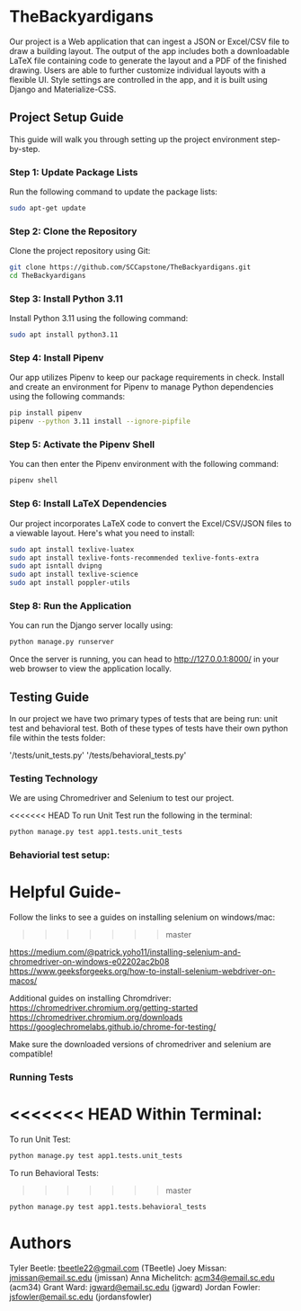 # TheBackyardigans

Our project is a Web application that can ingest a JSON or Excel/CSV file to draw a building layout. The output of the app includes both a downloadable LaTeX file containing code to generate the layout and a PDF of the finished drawing. Users are able to further customize individual layouts with a flexible UI. Style settings are controlled in the app, and it is built using Django and Materialize-CSS.

## Project Setup Guide

This guide will walk you through setting up the project environment step-by-step.

### Step 1: Update Package Lists

Run the following command to update the package lists:

```bash
sudo apt-get update
```

### Step 2: Clone the Repository

Clone the project repository using Git:

```bash
git clone https://github.com/SCCapstone/TheBackyardigans.git
cd TheBackyardigans
```

### Step 3: Install Python 3.11

Install Python 3.11 using the following command:

```bash
sudo apt install python3.11
```

### Step 4: Install Pipenv

Our app utilizes Pipenv to keep our package requirements in check. Install and create an environment for Pipenv to manage Python dependencies using the following commands:

```bash
pip install pipenv
pipenv --python 3.11 install --ignore-pipfile
```

### Step 5: Activate the Pipenv Shell

You can then enter the Pipenv environment with the following command:

```bash
pipenv shell
```

### Step 6: Install LaTeX Dependencies

Our project incorporates LaTeX code to convert the Excel/CSV/JSON files to a viewable layout. Here's what you need to install:

```bash
sudo apt install texlive-luatex
sudo apt install texlive-fonts-recommended texlive-fonts-extra
sudo apt isntall dvipng
sudo apt install texlive-science
sudo apt install poppler-utils
```

### Step 8: Run the Application

You can run the Django server locally using:

```bash
python manage.py runserver
```

Once the server is running, you can head to http://127.0.0.1:8000/ in your web browser to view the application locally.

## Testing Guide

In our project we have two primary types of tests that are being run: unit test and behavioral test. Both of these types of
tests have their own python file within the tests folder:

'/tests/unit_tests.py'
'/tests/behavioral_tests.py'

### Testing Technology

We are using Chromedriver and Selenium to test our project.

<<<<<<< HEAD
To run Unit Test run the following in the terminal:

```bash
python manage.py test app1.tests.unit_tests
```

### Behaviorial test setup:

Helpful Guide-
=======
Follow the links to see a guides on installing selenium on windows/mac:
>>>>>>> master

https://medium.com/@patrick.yoho11/installing-selenium-and-chromedriver-on-windows-e02202ac2b08
https://www.geeksforgeeks.org/how-to-install-selenium-webdriver-on-macos/

Additional guides on installing Chromdriver:
https://chromedriver.chromium.org/getting-started
https://chromedriver.chromium.org/downloads
https://googlechromelabs.github.io/chrome-for-testing/

Make sure the downloaded versions of chromedriver and selenium are compatible!

### Running Tests

<<<<<<< HEAD
Within Terminal:
=======
To run Unit Test:

```bash
python manage.py test app1.tests.unit_tests
```

To run Behavioral Tests:
>>>>>>> master

```bash
python manage.py test app1.tests.behavioral_tests
```

# Authors

Tyler Beetle: tbeetle22@gmail.com (TBeetle)
Joey Missan: jmissan@email.sc.edu (jmissan)
Anna Michelitch: acm34@email.sc.edu (acm34)
Grant Ward: jgward@email.sc.edu (jgward)
Jordan Fowler: jsfowler@email.sc.edu (jordansfowler)
